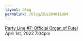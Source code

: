 ```yaml
---
layout: blog
permalink: /blog/202204011904
---
```


<a href=" https://microcosmpublishing.com/catalog/zines/2861">
Party Line #7: Official Organ of Futel                    </a>

<div id="footer">
<span id="timestamp"> April 1st, 2022 7:04pm </span>
</div>
